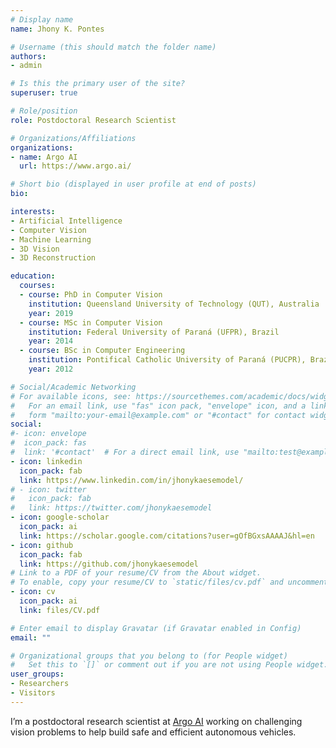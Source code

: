 ```yaml
---
# Display name
name: Jhony K. Pontes

# Username (this should match the folder name)
authors:
- admin

# Is this the primary user of the site?
superuser: true

# Role/position
role: Postdoctoral Research Scientist

# Organizations/Affiliations
organizations:
- name: Argo AI
  url: https://www.argo.ai/

# Short bio (displayed in user profile at end of posts)
bio:

interests:
- Artificial Intelligence
- Computer Vision
- Machine Learning
- 3D Vision
- 3D Reconstruction

education:
  courses:
  - course: PhD in Computer Vision
    institution: Queensland University of Technology (QUT), Australia
    year: 2019
  - course: MSc in Computer Vision
    institution: Federal University of Paraná (UFPR), Brazil
    year: 2014
  - course: BSc in Computer Engineering
    institution: Pontifical Catholic University of Paraná (PUCPR), Brazil
    year: 2012

# Social/Academic Networking
# For available icons, see: https://sourcethemes.com/academic/docs/widgets/#icons
#   For an email link, use "fas" icon pack, "envelope" icon, and a link in the
#   form "mailto:your-email@example.com" or "#contact" for contact widget.
social:
#- icon: envelope
#  icon_pack: fas
#  link: '#contact'  # For a direct email link, use "mailto:test@example.org".
- icon: linkedin
  icon_pack: fab
  link: https://www.linkedin.com/in/jhonykaesemodel/
# - icon: twitter
#   icon_pack: fab
#   link: https://twitter.com/jhonykaesemodel
- icon: google-scholar
  icon_pack: ai
  link: https://scholar.google.com/citations?user=gOfBGxsAAAAJ&hl=en
- icon: github
  icon_pack: fab
  link: https://github.com/jhonykaesemodel
# Link to a PDF of your resume/CV from the About widget.
# To enable, copy your resume/CV to `static/files/cv.pdf` and uncomment the lines below.  
- icon: cv
  icon_pack: ai
  link: files/CV.pdf

# Enter email to display Gravatar (if Gravatar enabled in Config)
email: ""

# Organizational groups that you belong to (for People widget)
#   Set this to `[]` or comment out if you are not using People widget.  
user_groups:
- Researchers
- Visitors
---
```


I’m a postdoctoral research scientist at [Argo AI](https://www.argo.ai) working on challenging vision problems to help build safe and efficient autonomous vehicles.

